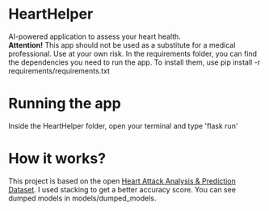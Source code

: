 # HeartHelper
AI-powered application to assess your heart health. <br />
**Attention!** This app should not be used as a substitute for a medical professional. Use at your own risk.
In the requirements folder, you can find the dependencies you need to run the app.
To install them, use pip install -r requirements/requirements.txt

# Running the app
Inside the HeartHelper folder, open your terminal and type 'flask run'

# How it works? 
This project is based on the open [Heart Attack Analysis & Prediction Dataset](https://www.kaggle.com/datasets/rashikrahmanpritom/heart-attack-analysis-prediction-dataset). I used stacking to get a better accuracy score. 
You can see dumped models in models/dumped_models. 